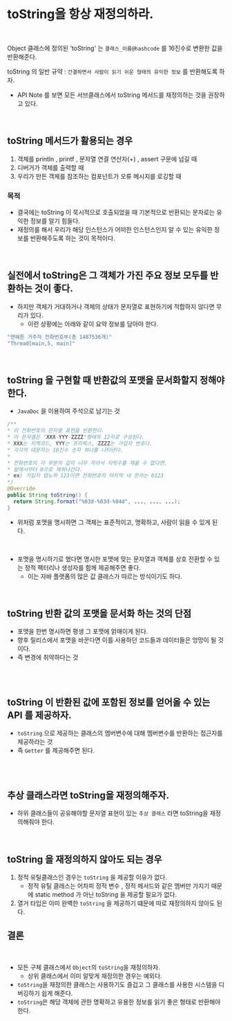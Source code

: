 # toString을 항상 재정의하라.

</br>

Object 클래스에 정의된 'toString' 는 `클래스_이름@hashcode` 를 16진수로 변환한 값을 반환해준다.

toString 의 일반 규약 : `간결하면서 사람이 읽기 쉬운 형태의 유익한 정보` 를 반환해도록 하자.
- API Note 를 보면 모든 서브클래스에서 toString 메서드를 재정의하는 것을 권장하고 있다.

</br>

## toString 메서드가 활용되는 경우
1. 객체를 println , printf , 문자열 연결 연산자(+) , assert 구문에 넘길 때
2. 디버거가 객체를 출력할 때
3. 우리가 만든 객체를 참조하는 컴포넌트가 오류 메시지를 로깅할 때

### 목적
- 결국에는 toString 이 묵시적으로 호출되었을 때 기본적으로 반환되는 문자로는 유익한 정보를 알기 힘들다.
- 재정의를 해서 우리가 해당 인스턴스가 어떠한 인스턴스인지 알 수 있는 유익한 정보를 반환해주도록 하는 것이 목적이다.


</br>

## 실전에서 toString은 그 객체가 가진 주요 정보 모두를 반환하는 것이 좋다.
- 하지만 객체가 거대하거나 객체의 상태가 문자열로 표현하기에 적합하지 않다면 무리가 있다.
  - 이런 상황에는 아래와 같이 요약 정보를 담아야 한다.

```java
"맨해튼 거주자 전화번호부(총 1487536개)"
"Thread[main,5, main]"
```

</br>


## toString 을 구현할 때 반환값의 포맷을 문서화할지 정해야 한다.
- `JavaDoc` 을 이용하여 주석으로 남기는 것

```java
/**
* 이 전화번호의 문자열 표현을 반환한다.
* 이 문자열은 "XXX-YYY-ZZZZ"형태의 12자로 구성된다.
* XXX는 지역코드, YYY는 프리픽스, ZZZZ는 가입자 번호다.
* 각각의 대문자는 10진수 숫자 하나를 나타낸다.
*
* 전화번호의 각 부분의 값이 너무 작아서 자릿수를 채울 수 없다면,
* 앞에서부터 0으로 채워나간다.
* ex) 가입자 업노하 123이면 전화번호의 마지막 네 문자는 0123
*/
@Override
public String toString() {
  return String.format("%03d-%03d-%04d", ..., ..., ...);
}
```
- 위처럼 포맷을 명시하면 그 객체는 표준적이고, 명확하고, 사람이 읽을 수 있게 된다.

</br>

- 포맷을 명시하기로 했다면 명시한 포맷에 맞는 문자열과 객체를 상호 전환할 수 있는 정적 팩터리나 생성자를 함께 제공해주면 좋다.
  - 이는 자바 플랫폼의 많은 값 클래스가 따르는 방식이기도 하다.

</br>

 

## toString 반환 값의 포맷을 문서화 하는 것의 단점
- 포맷을 한번 명시하면 평생 그 포맷에 얽매이게 된다.
- 향후 릴리스에서 포맷을 바꾼다면 이를 사용하던 코드들과 데이터들은 엉망이 될 것이다.
- 즉 변경에 취약하다는 것


</br>

</br>

## toString 이 반환된 값에 포함된 정보를 얻어올 수 있는 API 를 제공하자.
- `toString` 으로 제공하는 클래스의 멤버변수에 대해 멤버변수를 반환하는 접근자를 제공하라는 것
- 즉 `Getter` 를 제공해주면 된다.

</br>



</br>

## 추상 클래스라면 toString을 재정의해주자.
- 하위 클래스들이 공유해야할 문자열 표현이 있는 `추상 클래스` 라면 toString을 재정의해줘야 한다.

</br>

## toString 을 재정의하지 않아도 되는 경우
1. 정적 유틸클래스인 경우는 `toString` 을 제공할 이유가 없다.
   - 정적 유틸 클래스는 어차피 정적 변수 , 정적 메서드와 같은 멤버만 가지기 때문에 static method 가 아닌 toString 을 제공할 필요가 없다.
2. 열거 타입은 이미 완벽한 `toString` 을 제공하기 떄문에 따로 재정의하지 않아도 된다.     

## 결론

</br>

- 모든 구체 클래스에서 `Object`의 `toString`을 재정의하자. 
  - 상위 클래스에서 이미 알맞게 재정의한 경우는 예외다.
- `toString`을 재정의한 클래스는 사용하기도 즐겁고 그 클래스를 사용한 시스템을 디버깅하기 쉽게 해준다.
- `toString`은 해당 객체에 관한 명확하고 유용한 정보를 읽기 좋은 형태로 반환해야 한다.
